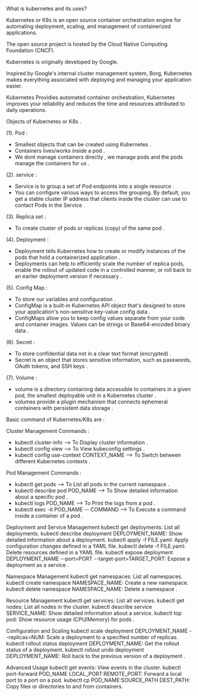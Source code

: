 What is kubernetes and its uses?

Kubernetes or K8s is an open source container orchestration engine for automating deployment, scaling, and management of containerized applications. 

The open source project is hosted by the Cloud Native Computing Foundation (CNCF).

Kubernetes is originally developed by Google.

Inspired by Google's internal cluster management system, Borg, Kubernetes makes everything associated with deploying and managing your application easier. 

Kubernetes Providies automated container orchestration, Kubernetes improves your reliability and reduces the time and resources attributed to daily operations.

Objects of Kubernetes or K8s .

(1). Pod :

  *  Smallest objects that can be created using Kubernetes .
  *  Containers lives/works inside a pod .
  *  We dont manage containers directly , we manage pods and the pods manage the containers for us .

(2). service :

  * Service is to group a set of Pod endpoints into a single resource .
  * You can configure various ways to access the grouping. By default, you get a stable cluster IP address that clients inside the cluster can use to contact Pods in the Service .

(3). Replica set :

 * To create cluster of pods or replicas (copy) of the same pod .

(4). Deployment :

 * Deployment tells Kubernetes how to create or modify instances of the pods that hold a containerized application .
 * Deployments can help to efficiently scale the number of replica pods, enable the rollout of updated code in a controlled manner, or roll back to an earlier deployment version if necessary .

(5). Config Map :

 * To store our variables and configuration .
 * ConfigMap is a built-in Kubernetes API object that's designed to store your application's non-sensitive key-value config data .
 * ConfigMaps allow you to keep config values separate from your code and container images. Values can be strings or Base64-encoded binary data .

(6). Secret :

 * To store confidential data not in a clear text format (encrypted) .
 * Secret is an object that stores sensitive information, such as passwords, OAuth tokens, and SSH keys .

(7). Volume :

 * volume is a directory containing data accessible to containers in a given pod, the smallest deployable unit in a Kubernetes cluster .
 * volumes provide a plugin mechanism that connects ephemeral containers with persistent data storage .

Basic command of Kubernetes/K8s are :

Cluster Management Commands :

* kubectl cluster-info --> To Display cluster information .
* kubectl config view --> To View kubeconfig settings .
* kubectl config use-context CONTEXT_NAME --> To Switch between different Kubernetes contexts .

Pod Management Commands :

* kubectl get pods --> To List all pods in the current namespace .
* kubectl describe pod POD_NAME --> To Show detailed information about a specific pod .
* kubectl logs POD_NAME --> To Print the logs from a pod .
* kubectl exec -it POD_NAME -- COMMAND --> To Execute a command inside a container of a pod .

Deployment and Service Management
kubectl get deployments: List all deployments.
kubectl describe deployment DEPLOYMENT_NAME: Show detailed information about a deployment.
kubectl apply -f FILE.yaml: Apply configuration changes defined in a YAML file.
kubectl delete -f FILE.yaml: Delete resources defined in a YAML file.
kubectl expose deployment DEPLOYMENT_NAME --port=PORT --target-port=TARGET_PORT: Expose a deployment as a service .

Namespace Management
kubectl get namespaces: List all namespaces.
kubectl create namespace NAMESPACE_NAME: Create a new namespace.
kubectl delete namespace NAMESPACE_NAME: Delete a namespace .

Resource Management
kubectl get services: List all services.
kubectl get nodes: List all nodes in the cluster.
kubectl describe service SERVICE_NAME: Show detailed information about a service.
kubectl top pod: Show resource usage (CPU/Memory) for pods .

Configuration and Scaling
kubectl scale deployment DEPLOYMENT_NAME --replicas=NUM: Scale a deployment to a specified number of replicas.
kubectl rollout status deployment DEPLOYMENT_NAME: Get the rollout status of a deployment.
kubectl rollout undo deployment DEPLOYMENT_NAME: Roll back to the previous version of a deployment .

Advanced Usage
kubectl get events: View events in the cluster.
kubectl port-forward POD_NAME LOCAL_PORT:REMOTE_PORT: Forward a local port to a port on a pod.
kubectl cp POD_NAME:SOURCE_PATH DEST_PATH: Copy files or directories to and from containers.
